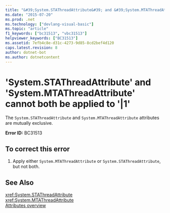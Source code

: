```yaml
---
title: "&#39;System.STAThreadAttribute&#39; and &#39;System.MTAThreadAttribute&#39; cannot both be applied to &#39;|1&#39;"
ms.date: "2015-07-20"
ms.prod: .net
ms.technology: ["devlang-visual-basic"]
ms.topic: "article"
f1_keywords: ["bc31513", "vbc31513"]
helpviewer_keywords: ["BC31513"]
ms.assetid: 7efb4c8e-d31c-4273-9d85-8cd2bef4d120
caps.latest.revision: 8
author: dotnet-bot
ms.author: dotnetcontent
---
```

# &#39;System.STAThreadAttribute&#39; and &#39;System.MTAThreadAttribute&#39; cannot both be applied to &#39;|1&#39;
The `System.STAThreadAttribute` and `System.MTAThreadAttribute` attributes are mutually exclusive.  
  
 **Error ID:** BC31513  
  
## To correct this error  
  
1.  Apply either `System.MTAThreadAttribute` or `System.STAThreadAttribute`, but not both.  
  
## See Also  
 <xref:System.STAThreadAttribute>   
 <xref:System.MTAThreadAttribute>   
 [Attributes overview](~/docs/visual-basic/programming-guide/concepts/attributes/index.md)
